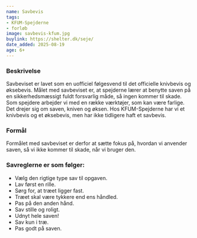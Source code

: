 ```yaml
---
name: Savbevis
tags:
- KFUM-Spejderne
- forløb
image: savbevis-kfum.jpg
buylink: https://shelter.dk/seje/
date_added: 2025-08-19
age: 6+
---
```

### Beskrivelse

Savbeviset er lavet som en uofficiel følgesvend til det officielle knivbevis og øksebevis. Målet med savbeviset er, at spejderne lærer at benytte saven på en sikkerhedsmæssigt fuldt forsvarlig måde, så ingen kommer til skade.
Som spejdere arbejder vi med en række værktøjer, som kan være farlige. Det drejer sig om saven, kniven og øksen. Hos KFUM-Spejderne har vi et knivbevis og et øksebevis, men har ikke tidligere haft et savbevis.

### Formål
Formålet med savbeviset er derfor at sætte fokus på, hvordan vi anvender saven, så vi ikke kommer til skade, når vi bruger den.

### Savreglerne er som følger:

- Vælg den rigtige type sav til opgaven.
- Lav først en rille.
- Sørg for, at træet ligger fast.
- Træet skal være tykkere end ens håndled.
- Pas på den anden hånd.
- Sav stille og roligt.
- Udnyt hele saven!
- Sav kun i træ.
- Pas godt på saven.
